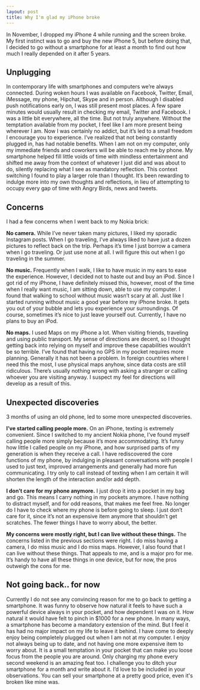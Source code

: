 ```yaml
---
layout: post
title: Why I'm glad my iPhone broke
---
```


<div class="intro"> 
  In November, I dropped my iPhone 4 while running and the
  screen broke. My first instinct was to go and buy the new iPhone 5, but before
  doing that, I decided to go without a smartphone for at least a month to
  find out how much I really depended on it after 5 years.
</div>

## Unplugging

In contemporary life with smartphones and computers we’re always connected.
During woken hours I was available on Facebook, Twitter, Email, iMessage, my phone,
Hipchat, Skype and in person. Although I disabled push notifications early on, I
was still present most places. A few spare minutes would usually result in
checking my email, Twitter and Facebook. I was a little bit everywhere, all the
time. But not truly anywhere. Without the temptation available from my pocket, I
feel like I am more present being wherever I am. Now I was certainly no addict,
but it’s led to a small freedom I encourage you to experience. I’ve realized
that not being constantly plugged in, has had notable benefits. When I am not on
my computer, only my immediate friends and coworkers will be able to reach me by
phone. My smartphone helped fill little voids of time with mindless
entertainment and shifted me away from the context of whatever I just did and
was about to do, silently replacing what I see as mandatory reflection. This
context switching I found to play a larger role than I thought. It’s been
rewarding to indulge more into my own thoughts and reflections, in lieu of
attempting to occupy every gap of time with Angry Birds, news and tweets.

## Concerns

I had a few concerns when I went back to my Nokia brick:

__No camera.__ While I’ve never taken many pictures, I liked my sporadic
Instagram posts. When I go traveling, I’ve always liked to have just a dozen
pictures to reflect back on the trip. Perhaps it’s time I just borrow a camera
when I go traveling. Or just use none at all. I will figure this out when I go
traveling in the summer.

__No music.__ Frequently when I walk, I like to have music in my ears to ease
the experience. However, I decided not to haste out and buy an iPod. Since I got
rid of my iPhone, I have definitely missed this, however, most of the time when
I really want music, I am sitting down, able to use my computer. I found that
walking to school without music wasn’t scary at all. Just like I started running
without music a good year before my iPhone broke. It gets you out of your bubble
and lets you experience your surroundings. Of course, sometimes it’s nice  to
just leave yourself out. Currently, I have no plans to buy an iPod.

__No maps.__ I used Maps on my iPhone a lot. When visiting friends, traveling
and using public transport. My sense of directions are decent, so I thought
getting back into relying on myself and improve these capabilities wouldn’t be
so terrible. I’ve found that having no GPS in my pocket requires more planning.
Generally it has not been a problem. In foreign countries where I need this the
most, I use physical maps anyhow, since data costs are still ridiculous. There’s
usually nothing wrong with asking a stranger or calling whoever you are visiting
anyway. I suspect my feel for directions will develop as a result of this.

## Unexpected discoveries

3 months of using an old phone, led to some more unexpected discoveries. 

__I’ve started calling people more.__ On an iPhone, texting is extremely
convenient. Since I switched to my ancient Nokia phone, I’ve found myself
calling people more simply because it’s more accommodating. It’s funny how
little I called people on my iPhone, and how surprised parts of my generation is
when they receive a call. I have rediscovered the core functions of my phone, by
indulging in pleasant conversations with people I used to just text, improved
arrangements and generally had more fun communicating. I try only to call
instead of texting when I am certain it will shorten the length of the
interaction and/or add depth.

__I don’t care for my phone anymore.__ I just drop it into a pocket in my bag
and go. This means I carry nothing in my pockets anymore. I have nothing to
distract myself, and for odd reasons, that makes me feel free. No longer do I
have to check where my phone is before going to sleep. I just don’t care for it,
since it’s not an expensive item anymore that shouldn’t get scratches. The fewer
things I have to worry about, the better.

__My concerns were mostly right, but I can live without these things.__ The
concerns listed in the previous sections were right. I do miss having a camera,
I do miss music and I do miss maps. However, I also found that I can live
without these things. That appeals to me, and is a major pro for me. It’s handy
to have all these things in one device, but for now, the pros outweigh the cons
for me.

## Not going back.. for now
  
Currently I do not see any convincing reason for me to go back to getting a
smartphone. It was funny to observe how natural it feels to have such a powerful
device always in your pocket, and how dependent I was on it. How natural it
would have felt to pinch in $1000 for a new phone. In many ways, a smartphone
has become a mandatory extension of the mind. But I feel it has had no major
impact on my life to leave it behind. I have come to deeply enjoy being
completely plugged out when I am not at my computer. I enjoy not always being up
to date, and not having one more expensive item to worry about.  It is a small
temptation in your pocket that can make you loose focus from the people you are
around. Only charging my phone every second weekend is an amazing feat too. I
challenge you to ditch your smartphone for a month and write about it. I’d love
to be included in your observations. You can sell your smartphone at a pretty
good price, even it's broken like mine was.

